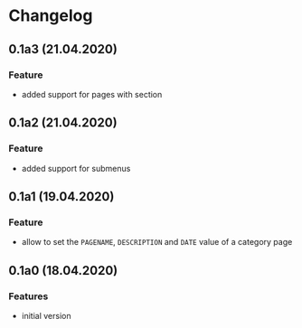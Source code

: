 # Changelog

## 0.1a3 (21.04.2020)
### Feature
* added support for pages with section

## 0.1a2 (21.04.2020)
### Feature
* added support for submenus

## 0.1a1 (19.04.2020)
### Feature
* allow to set the `PAGENAME`, `DESCRIPTION` and `DATE` value of a category page

## 0.1a0 (18.04.2020)
### Features
* initial version
